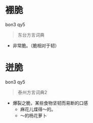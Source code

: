 # 䙀脆
bon3 qy5
> 东台方言词典
- 非常脆。（脆相对于韧）


# 迸脆
bon3 qy5
> 泰州方言词典2
- 爆裂之脆，某些食物坚韧而易断的口感
  - 麻花儿煠得～的。
  - ～的杨花萝卜